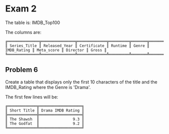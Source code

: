 # Exam 2

The table is: IMDB_Top100

The columns are:
```
╔══════════════╦═══════════════╦═════════════╦═════════╦═══════╦═════════════╦════════════╦══════════╦═══════╗
║ Series_Title ║ Released_Year ║ Certificate ║ Runtime ║ Genre ║ IMDB_Rating ║ Meta_score ║ Director ║ Gross ║
╚══════════════╩═══════════════╩═════════════╩═════════╩═══════╩═════════════╩════════════╩══════════╩═══════╝
```

## Problem 6

Create a table that displays only the first 10 characters of the title and the IMDB_Rating where the Genre is 'Drama'.

The first few lines will be:
```
╔═════════════╦═══════════════════╗
║ Short Title ║ Drama IMDB Rating ║
╠═════════════╬═══════════════════╣
║ The Shawsh  ║               9.3 ║
║ The Godfat  ║               9.2 ║
╚═════════════╩═══════════════════╝
```
